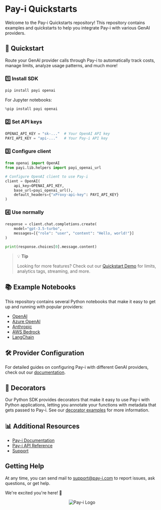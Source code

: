 ﻿# Pay-i Quickstarts

Welcome to the Pay-i Quickstarts repository! This repository contains examples and quickstarts to help you integrate Pay-i with various GenAI providers.

## 🚀 Quickstart

Route your GenAI provider calls through Pay-i to automatically track costs, manage limits, analyze usage patterns, and much more!

### 1️⃣ Install SDK

```bash
pip install payi openai
```
For Jupyter notebooks:
```python
%pip install payi openai
```

### 2️⃣ Set API keys

```python
OPENAI_API_KEY = "sk-..."  # Your OpenAI API key
PAYI_API_KEY = "api-..."   # Your Pay-i API key
```

### 3️⃣ Configure client

```python
from openai import OpenAI
from payi.lib.helpers import payi_openai_url

# Configure OpenAI client to use Pay-i
client = OpenAI(
    api_key=OPENAI_API_KEY,
    base_url=payi_openai_url(),
    default_headers={"xProxy-api-key": PAYI_API_KEY}
)
```

### 4️⃣ Use normally

```python
response = client.chat.completions.create(
    model="gpt-3.5-turbo",
    messages=[{"role": "user", "content": "Hello, world!"}]
)

print(response.choices[0].message.content)
```

> 💡 **Tip**
>
> Looking for more features? Check out our [Quickstart Demo](./quickstarts/) for limits, analytics tags, streaming, and more.

## 📚 Example Notebooks

This repository contains several Python notebooks that make it easy to get up and running with popular providers:

- [OpenAI](./quickstarts/openai/)
- [Azure OpenAI](./quickstarts/azure.openai/)
- [Anthropic](./quickstarts/anthropic/)
- [AWS Bedrock](./quickstarts/bedrock/)
- [LangChain](./quickstarts/langchain/)

## 🛠️ Provider Configuration

For detailed guides on configuring Pay-i with different GenAI providers, check out our [documentation](https://docs.pay-i.com/docs/genai-provider-configuration).

## 🧩 Decorators

Our Python SDK provides decorators that make it easy to use Pay-i with Python applications, letting you annotate your functions with metadata that gets passed to Pay-i. See our [decorator examples](./examples/decorators/) for more information.

## 📊 Additional Resources

- [Pay-i Documentation](https://docs.pay-i.com/docs)
- [Pay-i API Reference](https://docs.pay-i.com/reference/)
- [Support](mailto:support@pay-i.com)

## Getting Help

At any time, you can send mail to [support@pay-i.com](mailto:support@pay-i.com) to report issues, ask questions, or get help.

We're excited you're here! 💚

<p align="center">
  <img src="https://files.readme.io/c20eecb-pay-i-logo-full-color-rgb-400px-w-72ppi.jpg" alt="Pay-i Logo">
</p>